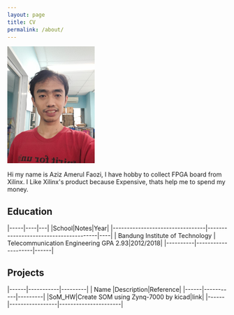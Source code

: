 ```yaml
---
layout: page
title: CV
permalink: /about/
---
```


<img src="https://raw.githubusercontent.com/faoziaziz/faoziaziz.github.io/main/images/profpic.jpeg" alt="drawing" style="width:200px;" class="center"/>

Hi my name is Aziz Amerul Faozi, I have hobby to collect FPGA board from Xilinx.
I Like Xilinx's product because Expensive, thats help me to spend my money.

## Education

|-----|----|---|
|School|Notes|Year|
|---------------------------------|---------------------------------------|----|
| Bandung Institute of Technology | Telecommunication Engineering GPA 2.93|2012/2018|
|----------|--------------------|------|

## Projects

|------|-----------|---------|
| Name |Description|Reference|
|------|-----------|---------|
|SoM_HW|Create SOM using Zynq-7000 by kicad|link|
|------|-----------------|----------------------|